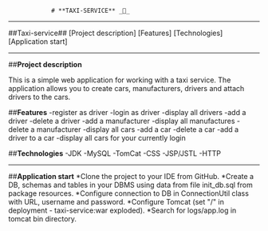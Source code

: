                 # **TAXI-SERVICE** _🚕_

-------

##Taxi-service##
[Project description]
[Features]
[Technologies]
[Application start]

---------------
##**Project description**

This is a simple web application for working with a taxi service. 
The application allows you to create cars, manufacturers, drivers and attach drivers to the cars.


##**Features**
-register as driver
-login as driver
-display all drivers
-add a driver
-delete a driver
-add a manufacturer 
-display all manufactures
-delete a manufacturer
-display all cars
-add a car
-delete a car
-add a driver to a car
-display all cars for your currently login 


##**Technologies**
-JDK
-MySQL
-TomCat
-CSS
-JSP/JSTL
-HTTP

-------
##**Application start**
*Clone the project to your IDE from GitHub.
*Create a DB, schemas and tables in your DBMS using data from file init_db.sql from package resources.
*Configure connection to DB in ConnectionUtil class with URL, username and password.
*Configure Tomcat (set "/" in deployment - taxi-service:war exploded).
*Search for logs/app.log in tomcat bin directory.